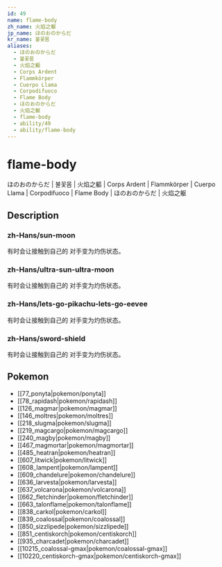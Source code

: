 ```yaml
---
id: 49
name: flame-body
zh_name: 火焰之躯
jp_name: ほのおのからだ
kr_name: 불꽃몸
aliases:
  - ほのおのからだ
  - 불꽃몸
  - 火焰之軀
  - Corps Ardent
  - Flammkörper
  - Cuerpo Llama
  - Corpodifuoco
  - Flame Body
  - ほのおのからだ
  - 火焰之躯
  - flame-body
  - ability/49
  - ability/flame-body
---
```

# flame-body

ほのおのからだ | 불꽃몸 | 火焰之軀 | Corps Ardent | Flammkörper | Cuerpo Llama | Corpodifuoco | Flame Body | ほのおのからだ | 火焰之躯

## Description

### zh-Hans/sun-moon

有时会让接触到自己的
对手变为灼伤状态。

### zh-Hans/ultra-sun-ultra-moon

有时会让接触到自己的
对手变为灼伤状态。

### zh-Hans/lets-go-pikachu-lets-go-eevee

有时会让接触到自己的
对手变为灼伤状态。

### zh-Hans/sword-shield

有时会让接触到自己的
对手变为灼伤状态。

## Pokemon

- [[77_ponyta|pokemon/ponyta]]
- [[78_rapidash|pokemon/rapidash]]
- [[126_magmar|pokemon/magmar]]
- [[146_moltres|pokemon/moltres]]
- [[218_slugma|pokemon/slugma]]
- [[219_magcargo|pokemon/magcargo]]
- [[240_magby|pokemon/magby]]
- [[467_magmortar|pokemon/magmortar]]
- [[485_heatran|pokemon/heatran]]
- [[607_litwick|pokemon/litwick]]
- [[608_lampent|pokemon/lampent]]
- [[609_chandelure|pokemon/chandelure]]
- [[636_larvesta|pokemon/larvesta]]
- [[637_volcarona|pokemon/volcarona]]
- [[662_fletchinder|pokemon/fletchinder]]
- [[663_talonflame|pokemon/talonflame]]
- [[838_carkol|pokemon/carkol]]
- [[839_coalossal|pokemon/coalossal]]
- [[850_sizzlipede|pokemon/sizzlipede]]
- [[851_centiskorch|pokemon/centiskorch]]
- [[935_charcadet|pokemon/charcadet]]
- [[10215_coalossal-gmax|pokemon/coalossal-gmax]]
- [[10220_centiskorch-gmax|pokemon/centiskorch-gmax]]

